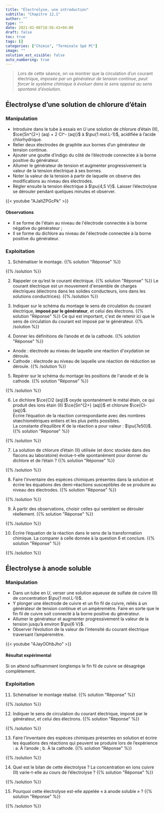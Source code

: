 ```yaml
---
title: "Électrolyse, une introduction"
subtitle: "Chapitre 12,1"
author: ""
type: ""
date: 2021-02-06T18:56:43+04:00
draft: false
toc: true
tags: []
categories: ["Chimie", "Terminale Spé PC"]
image: ""
solution_est_visible: false
auto_numbering: true
---
```


> Lors de cette séance, on va montrer que la circulation d’un courant électrique, *imposée par un générateur de tension continue*, *peut forcer le système chimique à évoluer dans le sens opposé au sens spontané d’évolution*.

## Électrolyse d’une solution de chlorure d’étain

### Manipulation

- Introduire dans le tube à essais en $U$ une solution de chlorure d’étain (II), $\ce{Sn^{2+} (aq) + 2 Cl^- (aq)}$ à $\pu{1 mol.L-1}$, acidifiée à l’acide chlorhydrique.
- Relier deux électrodes de graphite aux bornes d’un générateur de tension continue.
- Ajouter une goutte d’indigo du côté de l’électrode connectée à la borne positive du générateur.
- Allumer le générateur de tension et augmenter progressivement la valeur de la tension électrique à ses bornes.
- Noter la valeur de la tension à partir de laquelle on observe des modifications au niveau des électrodes.
- Régler ensuite la tension électrique à $\pu{4,5 V}$. Laisser l’électrolyse se dérouler pendant quelques minutes et observer.

{{< youtube "AJaltZPGcPk" >}}

#### Observations
- Il se forme de l'étain au niveau de l'électrode connectée à la borne négative du générateur ;
- Il se forme du dichlore au niveau de l'électrode connectée à la borne positive du générateur.

### Exploitation

1. Schématiser le montage.
{{% solution "Réponse" %}}

{{% /solution %}}

2. Rappeler ce qu’est le courant électrique.
{{% solution "Réponse" %}}
Le courant électrique est un mouvement d'ensemble de charges électriques (électrons dans les solides conducteurs, ions dans les solutions conductrices).
{{% /solution %}}

3. Indiquer sur le schéma du montage le sens de circulation du courant électrique, **imposé par le générateur**, et celui des électrons.
{{% solution "Réponse" %}}
Ce qui est important, c'est de retenir ici que le sens de circulation du courant est imposé par le générateur.
{{% /solution %}}

4. Donner les définitions de l’anode et de la cathode.
{{% solution "Réponse" %}}
- Anode : électrode au niveau de laquelle une réaction d'oxydation se déroule.
- Cathode : électrode au niveau de laquelle une réaction de réduction se déroule.
{{% /solution %}}

5. Repérer sur le schéma du montage les positions de l'anode et de la cathode.
{{% solution "Réponse" %}}

{{% /solution %}}

6. Le dichlore $\ce{Cl2 (aq)}$ oxyde spontanément le métal étain, ce qui produit des ions étain (II) $\ce{Sn^{2+} (aq)}$ et chlorure $\ce{Cl- (aq)}$.\
Écrire l’équation de la réaction correspondante avec des nombres stœchiométriques entiers et les plus petits possibles.\
La constante d’équilibre $K$ de la réaction a pour valeur : $\pu{7e50}$.
{{% solution "Réponse" %}}

{{% /solution %}}

7. La solution de chlorure d’étain (II) utilisée (et donc stockée dans des flacons au laboratoire) évolue-t-elle spontanément pour donner du dichlore et de l’étain ?
{{% solution "Réponse" %}}

{{% /solution %}}

8. Faire l’inventaire des espèces chimiques présentes dans la solution et écrire les équations des demi-réactions susceptibles de se produire au niveau des électrodes.
{{% solution "Réponse" %}}

{{% /solution %}}

9. À partir des observations, choisir celles qui semblent se dérouler réellement.
{{% solution "Réponse" %}}

{{% /solution %}}

10. Écrire l’équation de la réaction dans le sens de la transformation chimique. La comparer à celle donnée à la question 6 et conclure.
{{% solution "Réponse" %}}

{{% /solution %}}

## Électrolyse à anode soluble

### Manipulation

- Dans un tube en $U$, verser une solution aqueuse de sulfate de cuivre (II) de concentration $\pu{1 mol.L-1}$.
- Y plonger une électrode de cuivre et un fin fil de cuivre, reliés à un générateur de tension continue et un ampèremètre. Faire en sorte que le fin fil de cuivre soit connecté à la borne positive du générateur.
- Allumer le générateur et augmenter progressivement la valeur de la tension jusqu’à environ $\pu{6 V}$.
- Observer l’évolution de la valeur de l’intensité du courant électrique traversant l’ampèremètre.

{{< youtube "4JayOOhbJho" >}}

#### Résultat expérimental
Si on attend suffisamment longtemps le fin fil de cuivre se désagrège complètement.


### Exploitation

11. Schématiser le montage réalisé.
{{% solution "Réponse" %}}

{{% /solution %}}

12. Indiquer le sens de circulation du courant électrique, imposé par le générateur, et celui des électrons.
{{% solution "Réponse" %}}

{{% /solution %}}

13. Faire l’inventaire des espèces chimiques présentes en solution et écrire les équations des réactions qui peuvent se produire lors de l’expérience :
    a. À l’anode ;
    b. À la cathode.
{{% solution "Réponse" %}}

{{% /solution %}}

14. Quel est le bilan de cette électrolyse ? La concentration en ions cuivre (II) varie-t-elle au cours de l’électrolyse ?
{{% solution "Réponse" %}}

{{% /solution %}}

15. Pourquoi cette électrolyse est-elle appelée «&nbsp;à anode soluble&nbsp;» ?
{{% solution "Réponse" %}}

{{% /solution %}}
